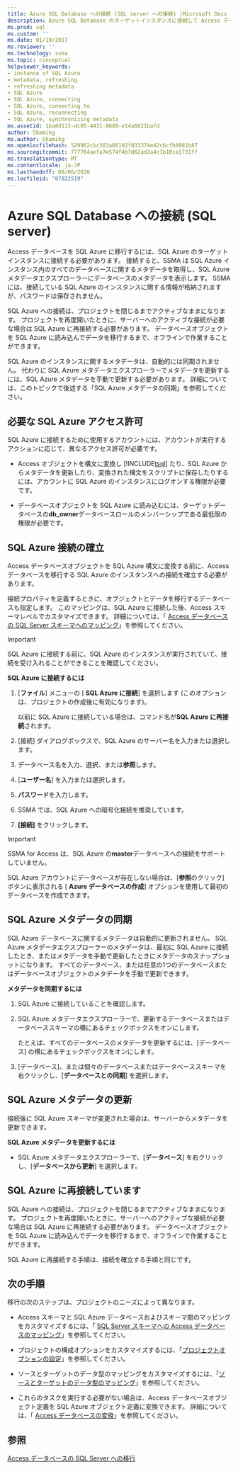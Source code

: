 ```yaml
---
title: Azure SQL Database への接続 (SQL server への接続) |Microsoft Docs
description: Azure SQL Database のターゲットインスタンスに接続して Access データベースを移行する方法について説明します。 SSMA は Azure SQL Database のデータベースに関するメタデータを取得します。
ms.prod: sql
ms.custom: ''
ms.date: 01/19/2017
ms.reviewer: ''
ms.technology: ssma
ms.topic: conceptual
helpviewer_keywords:
- instance of SQL Azure
- metadata, refreshing
- refreshing metadata
- SQL Azure
- SQL Azure, connecting
- SQL Azure, connecting to
- SQL Azure, reconnecting
- SQL Azure, synchronizing metadata
ms.assetid: 1ba0d113-dc05-4431-8689-e14a8821bafd
author: Shamikg
ms.author: Shamikg
ms.openlocfilehash: 529962cbc303a66102f833374e42c6cfb8981b87
ms.sourcegitcommit: 777704aefa7e574f4b7d62ad2a4c1b10ca1731ff
ms.translationtype: MT
ms.contentlocale: ja-JP
ms.lasthandoff: 08/06/2020
ms.locfileid: "87822519"
---
```

# <a name="connecting-to-azure-sql-database-accesstosql"></a>Azure SQL Database への接続 (SQL server)
Access データベースを SQL Azure に移行するには、SQL Azure のターゲットインスタンスに接続する必要があります。 接続すると、SSMA は SQL Azure インスタンス内のすべてのデータベースに関するメタデータを取得し、SQL Azure メタデータエクスプローラーにデータベースのメタデータを表示します。 SSMA には、接続している SQL Azure のインスタンスに関する情報が格納されますが、パスワードは保存されません。  
  
SQL Azure への接続は、プロジェクトを閉じるまでアクティブなままになります。 プロジェクトを再度開いたときに、サーバーへのアクティブな接続が必要な場合は SQL Azure に再接続する必要があります。 データベースオブジェクトを SQL Azure に読み込んでデータを移行するまで、オフラインで作業することができます。  
  
SQL Azure のインスタンスに関するメタデータは、自動的には同期されません。 代わりに SQL Azure メタデータエクスプローラーでメタデータを更新するには、SQL Azure メタデータを手動で更新する必要があります。 詳細については、このトピックで後述する「SQL Azure メタデータの同期」を参照してください。  
  
## <a name="required-sql-azure-permissions"></a>必要な SQL Azure アクセス許可  
SQL Azure に接続するために使用するアカウントには、アカウントが実行するアクションに応じて、異なるアクセス許可が必要です。  
  
-   Access オブジェクトを構文に変換し [!INCLUDE[tsql](../../includes/tsql-md.md)] たり、SQL Azure からメタデータを更新したり、変換された構文をスクリプトに保存したりするには、アカウントに SQL Azure のインスタンスにログオンする権限が必要です。  
  
-   データベースオブジェクトを SQL Azure に読み込むには、ターゲットデータベースの**db_owner**データベースロールのメンバーシップである最低限の権限が必要です。  
  
## <a name="establishing-a-sql-azure-connection"></a>SQL Azure 接続の確立  
Access データベースオブジェクトを SQL Azure 構文に変換する前に、Access データベースを移行する SQL Azure のインスタンスへの接続を確立する必要があります。  
  
接続プロパティを定義するときに、オブジェクトとデータを移行するデータベースも指定します。 このマッピングは、SQL Azure に接続した後、Access スキーマレベルでカスタマイズできます。 詳細については、「 [Access データベースの SQL Server スキーマへのマッピング](mapping-source-and-target-databases-accesstosql.md)」を参照してください。  
  
> [!IMPORTANT]  
> SQL Azure に接続する前に、SQL Azure のインスタンスが実行されていて、接続を受け入れることができることを確認してください。  
  
**SQL Azure に接続するには**  
  
1.  [**ファイル**] メニューの [ **SQL Azure に接続**] を選択します (このオプションは、プロジェクトの作成後に有効になります)。  
  
    以前に SQL Azure に接続している場合は、コマンド名が**SQL Azure に再接続**されます。  
  
2.  [接続] ダイアログボックスで、SQL Azure のサーバー名を入力または選択します。  
  
3.  データベース名を入力、選択、または**参照**します。  
  
4.  [**ユーザー名**] を入力または選択します。  
  
5.  **パスワード**を入力します。  
  
6.  SSMA では、SQL Azure への暗号化接続を推奨しています。  
  
7.  **[接続]** をクリックします。  
  
> [!IMPORTANT]  
> SSMA for Access は、SQL Azure の**master**データベースへの接続をサポートしていません。  
  
SQL Azure アカウントにデータベースが存在しない場合は、[**参照**のクリック] ボタンに表示される [ **Azure データベースの作成**] オプションを使用して最初のデータベースを作成できます。  
  
## <a name="synchronizing-sql-azure-metadata"></a>SQL Azure メタデータの同期  
SQL Azure データベースに関するメタデータは自動的に更新されません。 SQL Azure メタデータエクスプローラーのメタデータは、最初に SQL Azure に接続したとき、またはメタデータを手動で更新したときにメタデータのスナップショットになります。 すべてのデータベース、または任意の1つのデータベースまたはデータベースオブジェクトのメタデータを手動で更新できます。  
  
**メタデータを同期するには**  
  
1.  SQL Azure に接続していることを確認します。  
  
2.  SQL Azure メタデータエクスプローラーで、更新するデータベースまたはデータベーススキーマの横にあるチェックボックスをオンにします。  
  
    たとえば、すべてのデータベースのメタデータを更新するには、[データベース] の横にあるチェックボックスをオンにします。  
  
3.  [データベース]、または個々のデータベースまたはデータベーススキーマを右クリックし、[**データベースとの同期**] を選択します。  
  
## <a name="refreshing-sql-azure-metadata"></a>SQL Azure メタデータの更新  
接続後に SQL Azure スキーマが変更された場合は、サーバーからメタデータを更新できます。  
  
**SQL Azure メタデータを更新するには**  
  
-   SQL Azure メタデータエクスプローラーで、[**データベース**] を右クリックし、[**データベースから更新**] を選択します。  
  
## <a name="reconnecting-to-sql-azure"></a>SQL Azure に再接続しています  
SQL Azure への接続は、プロジェクトを閉じるまでアクティブなままになります。 プロジェクトを再度開いたときに、サーバーへのアクティブな接続が必要な場合は SQL Azure に再接続する必要があります。 データベースオブジェクトを SQL Azure に読み込んでデータを移行するまで、オフラインで作業することができます。  
  
SQL Azure に再接続する手順は、接続を確立する手順と同じです。  
  
## <a name="next-step"></a>次の手順  
移行の次のステップは、プロジェクトのニーズによって異なります。  
  
-   Access スキーマと SQL Azure データベースおよびスキーマ間のマッピングをカスタマイズするには、「 [SQL Server スキーマへの Access データベースのマッピング](mapping-source-and-target-databases-accesstosql.md)」を参照してください。  
  
-   プロジェクトの構成オプションをカスタマイズするには、「[プロジェクトオプションの設定](setting-conversion-and-migration-options-accesstosql.md)」を参照してください。  
  
-   ソースとターゲットのデータ型のマッピングをカスタマイズするには、「[ソースとターゲットのデータ型のマッピング](mapping-source-and-target-data-types-accesstosql.md)」を参照してください。  
  
-   これらのタスクを実行する必要がない場合は、Access データベースオブジェクト定義を SQL Azure オブジェクト定義に変換できます。 詳細については、「 [Access データベースの変換](converting-access-database-objects-accesstosql.md)」を参照してください。  
  
## <a name="see-also"></a>参照  
[Access データベースの SQL Server への移行](migrating-access-databases-to-sql-server-azure-sql-db-accesstosql.md)  
  
